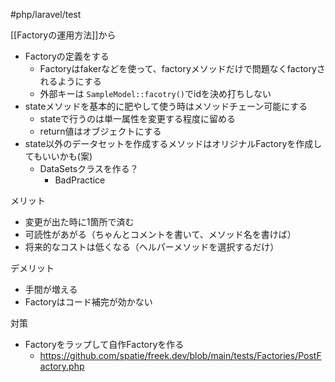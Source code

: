 #php/laravel/test 

[[Factoryの運用方法]]から

- Factoryの定義をする
	- Factoryはfakerなどを使って、factoryメソッドだけで問題なくfactoryされるようにする
	- 外部キーは `SampleModel::facotry()`でidを決め打ちしない
- stateメソッドを基本的に肥やして使う時はメソッドチェーン可能にする
	- stateで行うのは単一属性を変更する程度に留める
	- return値はオブジェクトにする
- state以外のデータセットを作成するメソッドはオリジナルFactoryを作成してもいいかも(案)
	- DataSetsクラスを作る？
		- BadPractice

メリット
- 変更が出た時に1箇所で済む
- 可読性があがる（ちゃんとコメントを書いて、メソッド名を書けば）
- 将来的なコストは低くなる（ヘルパーメソッドを選択するだけ）

デメリット
- 手間が増える
- Factoryはコード補完が効かない

対策
- Factoryをラップして自作Factoryを作る
	- https://github.com/spatie/freek.dev/blob/main/tests/Factories/PostFactory.php

